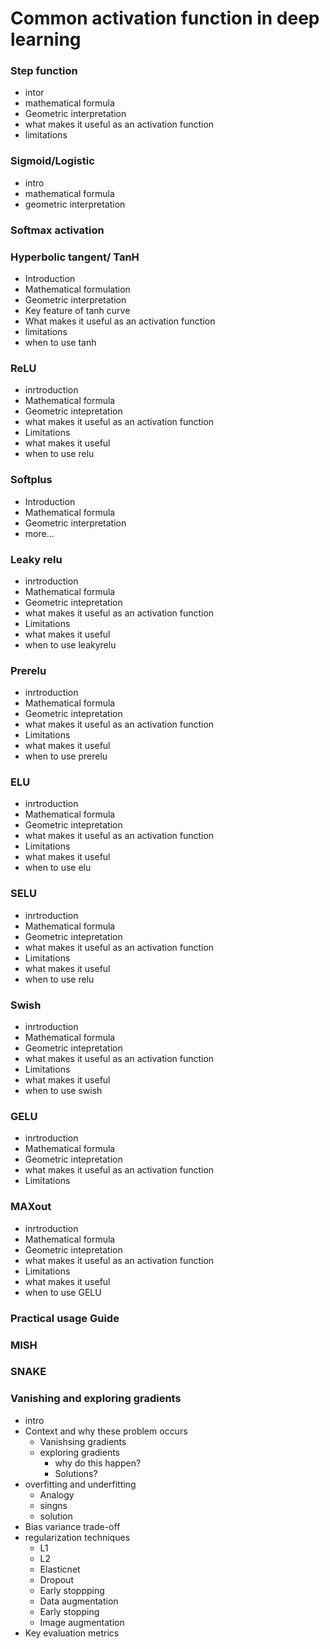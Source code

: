 # Common activation function in deep learning

### Step function
- intor
- mathematical formula
- Geometric interpretation
- what makes it useful as an activation function
- limitations

### Sigmoid/Logistic
- intro
- mathematical formula
- geometric interpretation

### Softmax activation

### Hyperbolic tangent/ TanH
- Introduction
- Mathematical formulation
- Geometric interpretation
- Key feature of tanh curve
- What makes it useful as an activation function
- limitations
- when to use tanh

### ReLU
- inrtroduction
- Mathematical formula
- Geometric intepretation
- what makes it useful as an activation function
- Limitations
- what makes it useful
- when to use relu

### Softplus
- Introduction
- Mathematical formula
- Geometric interpretation
- more...

### Leaky relu
- inrtroduction
- Mathematical formula
- Geometric intepretation
- what makes it useful as an activation function
- Limitations
- what makes it useful
- when to use leakyrelu

### Prerelu
- inrtroduction
- Mathematical formula
- Geometric intepretation
- what makes it useful as an activation function
- Limitations
- what makes it useful
- when to use prerelu

### ELU
- inrtroduction
- Mathematical formula
- Geometric intepretation
- what makes it useful as an activation function
- Limitations
- what makes it useful
- when to use elu

### SELU
- inrtroduction
- Mathematical formula
- Geometric intepretation
- what makes it useful as an activation function
- Limitations
- what makes it useful
- when to use relu

### Swish
- inrtroduction
- Mathematical formula
- Geometric intepretation
- what makes it useful as an activation function
- Limitations
- what makes it useful
- when to use swish

### GELU
- inrtroduction
- Mathematical formula
- Geometric intepretation
- what makes it useful as an activation function
- Limitations

### MAXout
- inrtroduction
- Mathematical formula
- Geometric intepretation
- what makes it useful as an activation function
- Limitations
- what makes it useful
- when to use GELU

### Practical usage Guide

### MISH

### SNAKE

### Vanishing and exploring gradients
- intro
- Context and why these problem occurs
  - Vanishsing gradients
  - exploring gradients
    - why do this happen?
    - Solutions?
- overfitting and underfitting
  - Analogy
  - singns
  - solution
- Bias variance trade-off
- regularization techniques
  - L1
  - L2
  - Elasticnet
  - Dropout
  - Early stoppping
  - Data augmentation
  - Early stopping
  - Image augmentation
- Key evaluation metrics
